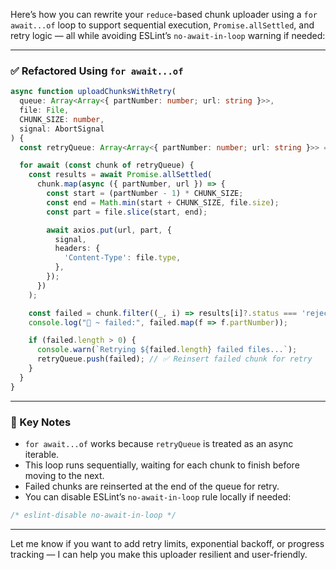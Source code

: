 Here’s how you can rewrite your `reduce`-based chunk uploader using a `for await...of` loop to support sequential execution, `Promise.allSettled`, and retry logic — all while avoiding ESLint’s `no-await-in-loop` warning if needed:

---

### ✅ Refactored Using `for await...of`

```ts
async function uploadChunksWithRetry(
  queue: Array<Array<{ partNumber: number; url: string }>>,
  file: File,
  CHUNK_SIZE: number,
  signal: AbortSignal
) {
  const retryQueue: Array<Array<{ partNumber: number; url: string }>> = [...queue];

  for await (const chunk of retryQueue) {
    const results = await Promise.allSettled(
      chunk.map(async ({ partNumber, url }) => {
        const start = (partNumber - 1) * CHUNK_SIZE;
        const end = Math.min(start + CHUNK_SIZE, file.size);
        const part = file.slice(start, end);

        await axios.put(url, part, {
          signal,
          headers: {
            'Content-Type': file.type,
          },
        });
      })
    );

    const failed = chunk.filter((_, i) => results[i]?.status === 'rejected');
    console.log("🚀 ~ failed:", failed.map(f => f.partNumber));

    if (failed.length > 0) {
      console.warn(`Retrying ${failed.length} failed files...`);
      retryQueue.push(failed); // ✅ Reinsert failed chunk for retry
    }
  }
}
```

---

### 🧠 Key Notes

- `for await...of` works because `retryQueue` is treated as an async iterable.
- This loop runs sequentially, waiting for each chunk to finish before moving to the next.
- Failed chunks are reinserted at the end of the queue for retry.
- You can disable ESLint’s `no-await-in-loop` rule locally if needed:

```ts
/* eslint-disable no-await-in-loop */
```

---

Let me know if you want to add retry limits, exponential backoff, or progress tracking — I can help you make this uploader resilient and user-friendly.